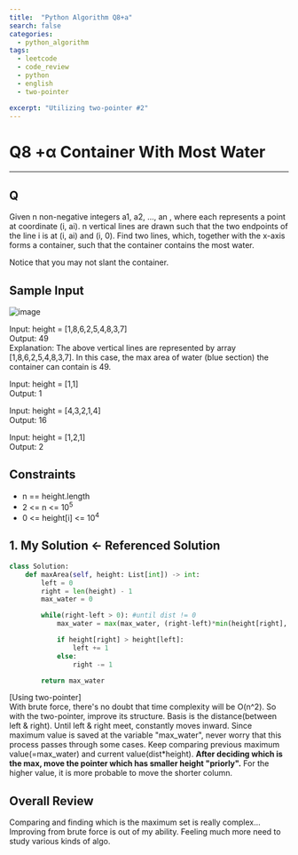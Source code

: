 ```yaml
---
title:  "Python Algorithm Q8+a"
search: false
categories: 
  - python_algorithm
tags:
  - leetcode
  - code_review
  - python
  - english
  - two-pointer

excerpt: "Utilizing two-pointer #2"
---
```


# Q8 +α Container With Most Water
___

## Q
Given n non-negative integers a1, a2, ..., an , where each represents a point at coordinate (i, ai). n vertical lines are drawn such that the two endpoints of the line i is at (i, ai) and (i, 0). Find two lines, which, together with the x-axis forms a container, such that the container contains the most water.

Notice that you may not slant the container.

## Sample Input

![image](https://user-images.githubusercontent.com/68508521/144059800-8dde11fc-6407-47d6-bfaa-7547c1b2318e.png)


Input: height = [1,8,6,2,5,4,8,3,7]  
Output: 49  
Explanation: The above vertical lines are represented by array [1,8,6,2,5,4,8,3,7]. In this case, the max area of water (blue section) the container can contain is 49.  

Input: height = [1,1]  
Output: 1  

Input: height = [4,3,2,1,4]  
Output: 16  

Input: height = [1,2,1]  
Output: 2

## Constraints
- n == height.length
- 2 <= n <= 10<sup>5</sup>
- 0 <= height[i] <= 10<sup>4</sup>

## 1. My Solution <- Referenced Solution
```py
class Solution:
    def maxArea(self, height: List[int]) -> int:
        left = 0
        right = len(height) - 1
        max_water = 0

        while(right-left > 0): #until dist != 0
            max_water = max(max_water, (right-left)*min(height[right], height[left])) #return water amount

            if height[right] > height[left]:
                left += 1
            else:
                right -= 1

        return max_water
```

[Using two-pointer]  
With brute force, there's no doubt that time complexity will be O(n^2). So with the two-pointer, improve its structure. Basis is the distance(between left & right). Until left & right meet, constantly moves inward. Since maximum value is saved at the variable "max_water", never worry that this process passes through some cases. Keep comparing previous maximum value(=max_water) and current value(dist*height). __After deciding which is the max, move the pointer which has smaller height "priorly".__ For the higher value, it is more probable to move the shorter column. 

## Overall Review
Comparing and finding which is the maximum set is really complex... Improving from brute force is out of my ability. Feeling much more need to study various kinds of algo.